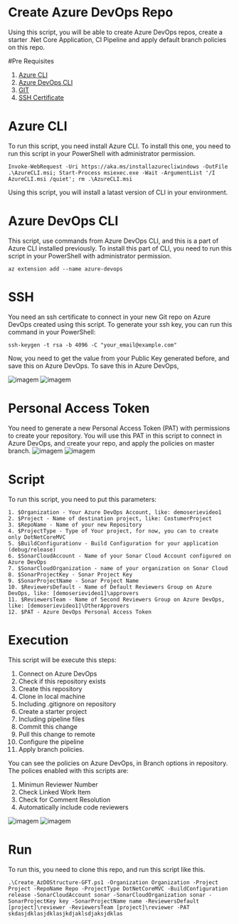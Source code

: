 # Create Azure DevOps Repo

Using this script, you will be able to create Azure DevOps repos, create a starter .Net Core Application, CI Pipeline and apply default branch policies on this repo.

#Pre Requisites

1. [Azure CLI](https://docs.microsoft.com/en-us/cli/azure/install-azure-cli?view=azure-cli-latest)
2. [Azure DevOps CLI](https://docs.microsoft.com/en-us/cli/azure/ext/azure-devops/devops?view=azure-cli-latest)
3. [GIT](https://git-scm.com/download/win)
4. [SSH Certificate](https://dev.to/bdbch/setting-up-ssh-and-git-on-windows-10-2khk)

# Azure CLI
To run this script, you need install Azure CLI. To install this one, you need to run this script in your PowerShell with administrator permission.
```
Invoke-WebRequest -Uri https://aka.ms/installazurecliwindows -OutFile .\AzureCLI.msi; Start-Process msiexec.exe -Wait -ArgumentList '/I AzureCLI.msi /quiet'; rm .\AzureCLI.msi
```
Using this script, you will install a latast version of CLI in your environment.

# Azure DevOps CLI
This script, use commands from Azure DevOps CLI, and this is a part of Azure CLI installed previously. To install this part of CLI, you need to run this script in your PowerShell with administrator permission.
```
az extension add --name azure-devops
```

# SSH
You need an ssh certificate to connect in your new Git repo on Azure DevOps created using this script. To generate your ssh key, you can run this command in your PowerShell:
```
ssh-keygen -t rsa -b 4096 -C "your_email@example.com"
```

Now, you need to get the value from your Public Key generated before, and save this on Azure DevOps. To save this in Azure DevOps, 

![imagem](img/ssh1.png)
![imagem](img/ssh2.png)

# Personal Access Token
You need to generate a new Personal Access Token (PAT) with permissions to create your repository. You will use this PAT in this script to connect in Azure DevOps, and create your repo, and apply the policies on master branch.
![imagem](img/pat1.png)
![imagem](img/pat2.png)

# Script
To run this script, you need to put this parameters:

    1. $Organization - Your Azure DevOps Account, like: demoserievideo1
    2. $Project - Name of destination project, like: CostumerProject
    3. $RepoName - Name of your new Repository
    4. $ProjectType - Type of Your project, for now, you can to create only DotNetCoreMVC
    5. $BuildConfigurationv - Build Configuration for your application (debug/release)
    6. $SonarCloudAccount - Name of your Sonar Cloud Account configured on Azure DevOps
    7. $SonarCloudOrganization - name of your organization on Sonar Cloud
    8. $SonarProjectKey - Sonar Project Key
    9. $SonarProjectName - Sonar Project Name
    10. $ReviewersDefault - Name of Default Reviewers Group on Azure DevOps, like: [demoserievideo1]\approvers
	11. $ReviewersTeam - Name of Second Reviewers Group on Azure DevOps, like: [demoserievideo1]\OtherApprovers
    12. $PAT - Azure DevOps Personal Access Token

# Execution
This script will be execute this steps:

1. Connect on Azure DevOps
2. Check if this repository exists
3. Create this repository
4. Clone in local machine
5. Including .gitignore on repository
6. Create a starter project
7. Including pipeline files
6. Commit this change
7. Pull this change to remote
8. Configure the pipeline
8. Apply branch policies.

You can see the policies on Azure DevOps, in Branch options in repository. The polices enabled with this scripts are:
1. Minimun Reviewer Number
2. Check Linked Work Item
3. Check for Comment Resolution
4. Automatically include code reviewers

![imagem](img/police1.png)
![imagem](img/police2.png)

# Run
To run this, you need to clone this repo, and run this script like this.
```
.\Create_AzDOStructure-GFT.ps1 -Organization Organization -Project Project -RepoName Repo -ProjectType DotNetCoreMVC -BuildConfiguration release -SonarCloudAccount sonar -SonarCloudOrganization sonar -SonarProjectKey key -SonarProjectName name -ReviewersDefault [project]\reviewer -ReviewersTeam [project]\reviewer -PAT skdasjdklasjdklasjkdjaklsdjaksjdklas  
```